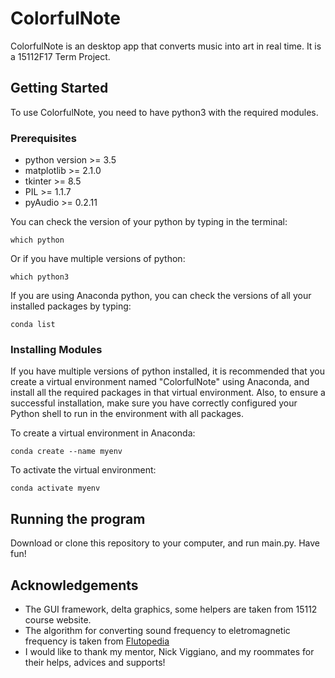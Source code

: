 # ColorfulNote

ColorfulNote is an desktop app that converts music into art in real time. It is a 15112F17 Term Project.

## Getting Started

To use ColorfulNote, you need to have python3 with the required modules.

### Prerequisites

* python version >= 3.5   
* matplotlib >= 2.1.0
* tkinter >= 8.5
* PIL >= 1.1.7
* pyAudio >= 0.2.11

You can check the version of your python by typing in the terminal:


```
which python
```


Or if you have multiple versions of python:

```
which python3
```

If you are using Anaconda python, you can check the versions of all your installed packages by typing:

```
conda list
```

### Installing Modules

If you have multiple versions of python installed, it is recommended that you create a virtual environment named "ColorfulNote" using Anaconda, and install all the required packages in that virtual environment. Also, to ensure a successful installation, make sure you have correctly configured your Python shell to run in the environment with all packages.

To create a virtual environment in Anaconda:

```
conda create --name myenv
```

To activate the virtual environment:

```
conda activate myenv
```
## Running the program

Download or clone this repository to your computer, and run main.py. Have fun!

## Acknowledgements

* The GUI framework, delta graphics, some helpers are taken from 15112 course website.
* The algorithm for converting sound frequency to eletromagnetic frequency is taken from [Flutopedia](http://www.flutopedia.com/sound_color.htm)
* I would like to thank my mentor, Nick Viggiano, and my roommates for their helps, advices and supports!

